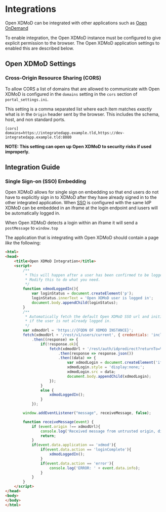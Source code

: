 # Integrations

Open XDMoD can be integrated with other applications such as [Open OnDemand](https://openondemand.org/)

To enable integration, the Open XDMoD instance must be configured to give explicit permission to the browser.
The Open XDMoD application settings to enabled this are described below.

## Open XDMoD Settings

### Cross-Origin Resource Sharing (CORS)
To allow CORS  a list of domains that are allowed to communicate with Open XDMoD is configured in
the `domains` setting in the `cors` section of `portal_settings.ini`.

This setting is a comma separated list where each item matches *exactly* what is in the `Origin` header sent by the browser.
This includes the schema, host, and non standard ports.
```
[cors]
domains=https://integratedapp.example.tld,https://dev-integratedapp.example.tld:8080
```

**NOTE: This setting can open up Open XDMoD to security risks if used improperly.**

## Integration Guide

### Single Sign-on (SSO) Embedding
Open XDMoD allows for single sign on embedding so that end users do not have to explicitly sign
in to XDMoD after they have already signed in to the other integrated application.
When [SSO](simpleSAMLphp.html) is configured with the same IdP XDMoD can be embedded in an
iframe at the login endpoint and iusers will be automatically logged in.

When Open XDMoD detects a login within an iframe it will send a `postMessage` to `window.top`

The application that is integrating with Open XDMoD should contain a page *like* the following:

```html
<html>
<head>
    <title>Open XDMoD Integration</title>
    <script>
        /**
         * This will happen after a user has been confirmed to be logged in to Open XDMoD.
         * Modify this to do what you need.
         */
        function xdmodLoggedIn(){
            var loginStatus = document.createElement('p');
            loginStatus.innerText = 'Open XDMoD user is logged in';
            document.body.appendChild(loginStatus);
        }
        /**
         * Automatically fetch the default Open XDMoD SSO url and initialize the login
         * if the user is not already logged in.
         */
        var xdmodUrl = 'https://{FQDN OF XDMOD INSTANCE}';
        fetch(xdmodUrl + '/rest/v1/users/current', { credentials: 'include' })
            .then((response) => {
                if(!response.ok){
                    fetch(xdmodUrl + '/rest/auth/idpredirect?returnTo=%2Fgui%2Fgeneral%2Flogin.php')
                        .then(response => response.json())
                        .then((data) => {
                            var xdmodLogin = document.createElement('iframe');
                            xdmodLogin.style = 'display:none;';
                            xdmodLogin.src = data;
                            document.body.appendChild(xdmodLogin);
                    });
                }
                else {
                    xdmodLoggedIn();
                }
            });

        window.addEventListener("message", receiveMessage, false);

        function receiveMessage(event) {
            if (event.origin !== xdmodUrl){
                console.log('Received message from untrusted origin, discarding');
                return;
            }
            if(event.data.application == 'xdmod'){
                if(event.data.action == 'loginComplete'){
                    xdmodLoggedIn();
                }
                if(event.data.action == 'error'){
                    console.log('ERROR: ' + event.data.info);
                }
            }
        }
    </script>
</head>
<body>
</body>
</html>
```
